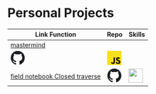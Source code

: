 # Personal Projects

| Link Function | Repo | Skills |
|---------------|------|--------|
[mastermind](https://fredgaloppin.github.io/mastermind/) |
[<img height="32" width="32" src="./img/Git icon.svg" />](https://github.com/fredgaloppin/mastermind) | <img height="32" width="32" src="./img/JavaScript_logo.svg" /> | 
[field notebook Closed traverse](https://fredgaloppin.github.io/closedPoly/) | [<img height="32" width="32" src="./img/Git icon.svg" />](https://github.com/fredgaloppin/closedPoly) | <img height="32" width="32" src="./img/ajax.svg" /> |
